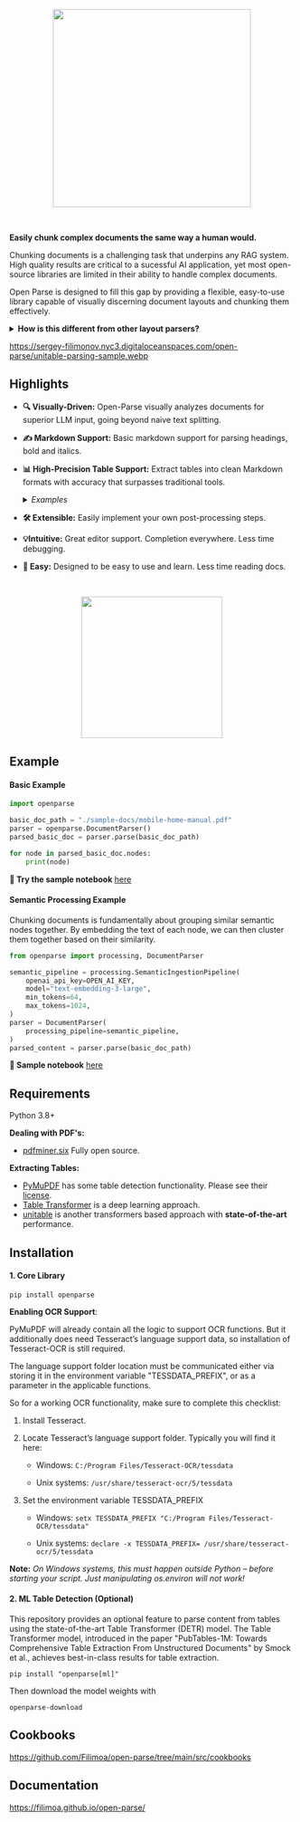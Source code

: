 <p align="center">
    <img src="https://sergey-filimonov.nyc3.digitaloceanspaces.com/open-parse/open-parse-with-text-tp-logo.webp" width="350" />
</p>
<br/>

**Easily chunk complex documents the same way a human would.**  

Chunking documents is a challenging task that underpins any RAG system.  High quality results are critical to a sucessful AI application, yet most open-source libraries are limited in their ability to handle complex documents.  

Open Parse is designed to fill this gap by providing a flexible, easy-to-use library capable of visually discerning document layouts and chunking them effectively.

<details>
  <summary><b>How is this different from other layout parsers?</b></summary>

  #### ✂️ Text Splitting
  Text splitting converts a file to raw text and [slices it up](https://docs.llamaindex.ai/en/stable/api_reference/node_parsers/token_text_splitter/).
  
  - You lose the ability to easily overlay the chunk on the original pdf
  - You ignore the underlying semantic structure of the file - headings, sections, bullets represent valuable information.
  - No support for tables, images or markdown.
  
  #### 🤖 ML Layout Parsers
  There's some of fantastic libraries like [layout-parser](https://github.com/Layout-Parser/layout-parser). 
  - While they can identify various elements like text blocks, images, and tables, but they are not built to group related content effectively.
  - They strictly focus on layout parsing - you will need to add another model to extract markdown from the images, parse tables, group nodes, etc.
  - We've found performance to be sub-optimal on many documents while also being computationally heavy.

  #### 💼 Commercial Solutions

  - Typically priced at ≈ $10 / 1k pages. See [here](https://cloud.google.com/document-ai), [here](https://aws.amazon.com/textract/) and [here](https://www.reducto.ai/).
  - Requires sharing your data with a vendor

</details>

https://sergey-filimonov.nyc3.digitaloceanspaces.com/open-parse/unitable-parsing-sample.webp

## Highlights

- **🔍 Visually-Driven:** Open-Parse visually analyzes documents for superior LLM input, going beyond naive text splitting.
- **✍️ Markdown Support:** Basic markdown support for parsing headings, bold and italics.
- **📊 High-Precision Table Support:** Extract tables into clean Markdown formats with accuracy that surpasses traditional tools.
    <details>
  <summary><i>Examples</i></summary>
        <br/>
  The following examples were parsed with unitable.
    <br/>
    <p align="center">
        <br/>
        <img src="https://sergey-filimonov.nyc3.digitaloceanspaces.com/open-parse/unitable-parsing-sample.webp" width="650"/>
    </p>
         <br/>
    </details>

- **🛠️ Extensible:** Easily implement your own post-processing steps.
- **💡Intuitive:** Great editor support. Completion everywhere. Less time debugging.
- **🎯 Easy:** Designed to be easy to use and learn. Less time reading docs.

<br/>
<p align="center">
    <img src="https://sergey-filimonov.nyc3.digitaloceanspaces.com/open-parse/marked-up-doc-2.webp" width="250" />
</p>

## Example

#### Basic Example

```python
import openparse

basic_doc_path = "./sample-docs/mobile-home-manual.pdf"
parser = openparse.DocumentParser()
parsed_basic_doc = parser.parse(basic_doc_path)

for node in parsed_basic_doc.nodes:
    print(node)
```

**📓 Try the sample notebook** <a href="https://colab.research.google.com/drive/1Z5B5gsnmhFKEFL-5yYIcoox7-jQao8Ep?usp=sharing" class="external-link" target="_blank">here</a>

#### Semantic Processing Example

Chunking documents is fundamentally about grouping similar semantic nodes together. By embedding the text of each node, we can then cluster them together based on their similarity.

```python
from openparse import processing, DocumentParser

semantic_pipeline = processing.SemanticIngestionPipeline(
    openai_api_key=OPEN_AI_KEY,
    model="text-embedding-3-large",
    min_tokens=64,
    max_tokens=1024,
)
parser = DocumentParser(
    processing_pipeline=semantic_pipeline,
)
parsed_content = parser.parse(basic_doc_path)
```

**📓 Sample notebook** <a href="https://github.com/Filimoa/open-parse/blob/main/src/cookbooks/semantic_processing.ipynb" class="external-link" target="_blank">here</a>


## Requirements

Python 3.8+

**Dealing with PDF's:**

- <a href="https://github.com/pdfminer/pdfminer.six" class="external-link" target="_blank">pdfminer.six</a> Fully open source.

**Extracting Tables:**

- <a href="https://github.com/pymupdf/PyMuPDF" class="external-link" target="_blank">PyMuPDF</a> has some table detection functionality. Please see their <a href="https://mupdf.com/licensing/index.html#commercial" class="external-link" target="_blank">license</a>.
- <a href="https://huggingface.co/microsoft/table-transformer-detection" class="external-link" target="_blank">Table Transformer</a> is a deep learning approach.
- <a href="https://github.com/poloclub/unitable" class="external-link" target="_blank">unitable</a> is another transformers based approach with **state-of-the-art** performance.

## Installation

#### 1. Core Library

```console
pip install openparse
```

**Enabling OCR Support**:

PyMuPDF will already contain all the logic to support OCR functions. But it additionally does need Tesseract’s language support data, so installation of Tesseract-OCR is still required.

The language support folder location must be communicated either via storing it in the environment variable "TESSDATA_PREFIX", or as a parameter in the applicable functions.

So for a working OCR functionality, make sure to complete this checklist:

1. Install Tesseract.

2. Locate Tesseract’s language support folder. Typically you will find it here:

   - Windows: `C:/Program Files/Tesseract-OCR/tessdata`

   - Unix systems: `/usr/share/tesseract-ocr/5/tessdata`

3. Set the environment variable TESSDATA_PREFIX

   - Windows: `setx TESSDATA_PREFIX "C:/Program Files/Tesseract-OCR/tessdata"`

   - Unix systems: `declare -x TESSDATA_PREFIX= /usr/share/tesseract-ocr/5/tessdata`

**Note:** _On Windows systems, this must happen outside Python – before starting your script. Just manipulating os.environ will not work!_

#### 2. ML Table Detection (Optional)

This repository provides an optional feature to parse content from tables using the state-of-the-art Table Transformer (DETR) model. The Table Transformer model, introduced in the paper "PubTables-1M: Towards Comprehensive Table Extraction From Unstructured Documents" by Smock et al., achieves best-in-class results for table extraction.

```console
pip install "openparse[ml]"
```

Then download the model weights with

```console
openparse-download
```

## Cookbooks

https://github.com/Filimoa/open-parse/tree/main/src/cookbooks

## Documentation

https://filimoa.github.io/open-parse/
